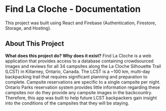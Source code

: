 # Find La Cloche - Documentation

This project was built using React and Firebase (Authentication, Firestore, Storage, and Hosting).

## About This Project

**What does this project do? Why does it exist?**
Find La Cloche is a web application that provides access to a database containing crowdsourced images and reviews for all 34 campsites along the La Cloche Silhouette Trail (LCST) in Killarney, Ontario, Canada. The LCST is a ~100 km, multi-day backpacking trail that requires significant planning and preparation to complete. Campsite reservations are specific to a single campsite per night. Ontario Parks reservation system provides little information regarding these campsites nor do they provide any campsite images in the backcountry. Therefore, this app was built to help future LCST backpackers gain insight into the conditions of the campsites that they will be staying.